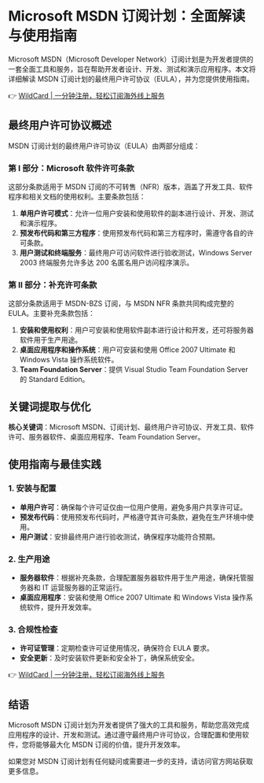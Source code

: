 # Microsoft MSDN 订阅计划：全面解读与使用指南

Microsoft MSDN（Microsoft Developer Network）订阅计划是为开发者提供的一套全面工具和服务，旨在帮助开发者设计、开发、测试和演示应用程序。本文将详细解读 MSDN 订阅计划的最终用户许可协议（EULA），并为您提供使用指南。

👉 [WildCard | 一分钟注册，轻松订阅海外线上服务](https://bbtdd.com/WildCard)

## 最终用户许可协议概述

MSDN 订阅计划的最终用户许可协议（EULA）由两部分组成：

### 第 I 部分：Microsoft 软件许可条款
这部分条款适用于 MSDN 订阅的不可转售（NFR）版本，涵盖了开发工具、软件程序和相关文档的使用权利。主要条款包括：
1. **单用户许可模式**：允许一位用户安装和使用软件的副本进行设计、开发、测试和演示程序。
2. **预发布代码和第三方程序**：使用预发布代码和第三方程序时，需遵守各自的许可条款。
3. **用户测试和终端服务**：最终用户可访问软件进行验收测试，Windows Server 2003 终端服务允许多达 200 名匿名用户访问程序演示。

### 第 II 部分：补充许可条款
这部分条款适用于 MSDN-BZS 订阅，与 MSDN NFR 条款共同构成完整的 EULA。主要补充条款包括：
1. **安装和使用权利**：用户可安装和使用软件副本进行设计和开发，还可将服务器软件用于生产用途。
2. **桌面应用程序和操作系统**：用户可安装和使用 Office 2007 Ultimate 和 Windows Vista 操作系统软件。
3. **Team Foundation Server**：提供 Visual Studio Team Foundation Server 的 Standard Edition。

## 关键词提取与优化

**核心关键词**：Microsoft MSDN、订阅计划、最终用户许可协议、开发工具、软件许可、服务器软件、桌面应用程序、Team Foundation Server。

## 使用指南与最佳实践

### 1. 安装与配置
- **单用户许可**：确保每个许可证仅由一位用户使用，避免多用户共享许可证。
- **预发布代码**：使用预发布代码时，严格遵守其许可条款，避免在生产环境中使用。
- **用户测试**：安排最终用户进行验收测试，确保程序功能符合预期。

### 2. 生产用途
- **服务器软件**：根据补充条款，合理配置服务器软件用于生产用途，确保托管服务器和 IT 运营服务器的正常运行。
- **桌面应用程序**：安装和使用 Office 2007 Ultimate 和 Windows Vista 操作系统软件，提升开发效率。

### 3. 合规性检查
- **许可证管理**：定期检查许可证使用情况，确保符合 EULA 要求。
- **安全更新**：及时安装软件更新和安全补丁，确保系统安全。

👉 [WildCard | 一分钟注册，轻松订阅海外线上服务](https://bbtdd.com/WildCard)

## 结语

Microsoft MSDN 订阅计划为开发者提供了强大的工具和服务，帮助您高效完成应用程序的设计、开发和测试。通过遵守最终用户许可协议，合理配置和使用软件，您将能够最大化 MSDN 订阅的价值，提升开发效率。

如果您对 MSDN 订阅计划有任何疑问或需要进一步的支持，请访问官方网站获取更多信息。